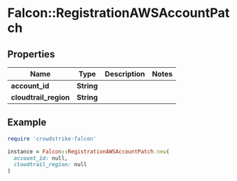 # Falcon::RegistrationAWSAccountPatch

## Properties

| Name | Type | Description | Notes |
| ---- | ---- | ----------- | ----- |
| **account_id** | **String** |  |  |
| **cloudtrail_region** | **String** |  |  |

## Example

```ruby
require 'crowdstrike-falcon'

instance = Falcon::RegistrationAWSAccountPatch.new(
  account_id: null,
  cloudtrail_region: null
)
```

